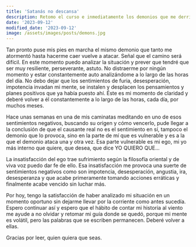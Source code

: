 ```yaml
---
title: 'Satanás no descansa'
description: Retomo el curso e inmediatamente los demonios que me derribaron vuelven a atacarme
date: '2023-09-12'
modified_date: '2023-09-12'
image: /assets/images/posts/demons.jpg
---
```


Tan pronto puse mis pies en marcha el mismo demonio que tanto me atormentó hasta hacerme caer vuelve a atacar. Señal que el camino será difícil. En este momento puedo analizar la situación y prever que tendré que ser muy resiliente, perseverante, astuto. No distraerme por ningún momento y estar constantemente auto analizándome a lo largo de las horas del día. No debo dejar que los sentimientos de furia, desesperación, impotencia invadan mi mente, se instalen y desplacen los pensamientos y planes positivos que ya había puesto ahí. Éste es mi momento de claridad y deberé volver a él constantemente a lo largo de las horas, cada día, por muchos meses.

Hace unas semanas en una de mis caminatas meditando en uno de esos sentimientos negativos, buscando su origen y cómo vencerlo, pude llegar a la conclusión de que el causante real no es el sentimiento en sí, tampoco el demonio que lo provoca, sino en la parte de mí que es vulnerable y es a la que el demonio ataca una y otra vez. Esa parte vulnerable es mi ego, mi yo más interno que quiere, que desea, que dice YO QUIERO QUE...

La insatisfacción del ego trae sufrimiento según la filosofía oriental y de viva voz puedo dar fe de ello. Esa insatisfacción me provoca una suerte de sentimientos negativos como son impotencia, desesperación, angustia, ira, desesperanza y que acabe primeramente tomando acciones erráticas y finalmente acabe vencido sin luchar más.

Por hoy, tengo la satisfacción de haber analizado mi situación en un momento oportuno sin dejarme llevar por la corriente como antes sucedía. Espero continuar así y espero que el hábito de contar mi historia al viento me ayude a no olvidar y retomar mi guía donde se quedó, porque mi mente es volátil, pero las palabras que se escriben permanecen. Deberé volver a ellas.

Gracias por leer, quien quiera que seas.